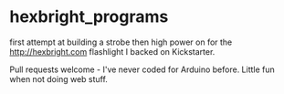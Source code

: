 hexbright_programs
==================

first attempt at building a strobe then high power on for the http://hexbright.com flashlight I backed on Kickstarter.

Pull requests welcome - I've never coded for Arduino before. Little fun when not doing web stuff.